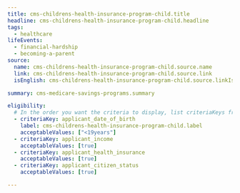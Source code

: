 ```yaml
---
title: cms-childrens-health-insurance-program-child.title
headline: cms-childrens-health-insurance-program-child.headline
tags:
  - healthcare
lifeEvents:
  - financial-hardship
  - becoming-a-parent
source:
  name: cms-childrens-health-insurance-program-child.source.name
  link: cms-childrens-health-insurance-program-child.source.link
  isEnglish: cms-childrens-health-insurance-program-child.source.linkIsEnglish

summary: cms-medicare-savings-programs.summary

eligibility:
  # In the order you want the criteria to display, list criteriaKeys from the csv here, each followed by a comma-separated list of which values indicate eligibility for that criteria. Wrap individual values in quotes if they have inner commas.
  - criteriaKey: applicant_date_of_birth
    label: cms-childrens-health-insurance-program-child.label
    acceptableValues: ["<19years"]
  - criteriaKey: applicant_income
    acceptableValues: [true]
  - criteriaKey: applicant_health_insurance
    acceptableValues: [true]
  - criteriaKey: applicant_citizen_status
    acceptableValues: [true]

---
```

